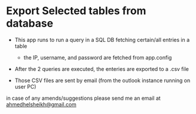 # Export Selected tables from database #

* This app runs to run a query in a SQL DB fetching certain/all entries in a table 
    * the IP, username, and password are fetched from app.config

* After the 2 queries are executed, the enteries are exported to a .csv file
* Those CSV files are sent by email (from the outlook instance running on user PC)

  
 in case of any amends/suggestions please send me an email at <a>ahmedhelsheikh@gmail.com</a> 